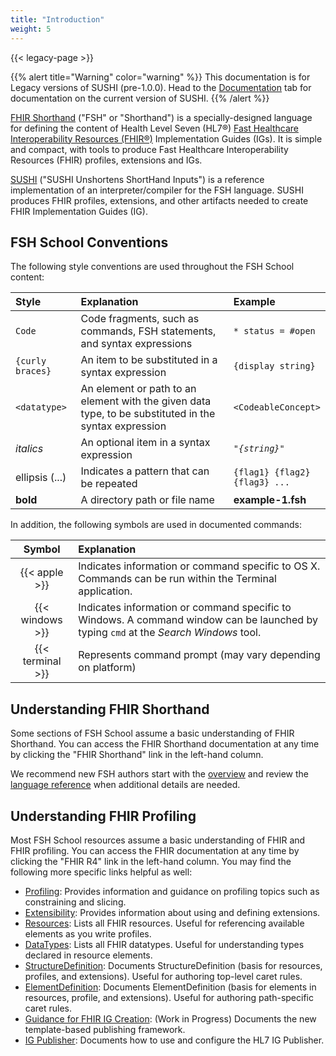 ```yaml
---
title: "Introduction"
weight: 5
---
```


{{< legacy-page >}}

{{% alert title="Warning" color="warning" %}}
This documentation is for Legacy versions of SUSHI (pre-1.0.0). Head to the [Documentation](/docs) tab for documentation on the current version of SUSHI.
{{% /alert %}}

[FHIR Shorthand](https://build.fhir.org/ig/HL7/fhir-shorthand/reference.html) ("FSH" or "Shorthand") is a specially-designed language for defining the content of Health Level Seven (HL7®) [Fast Healthcare Interoperability Resources (FHIR®)](https://www.hl7.org/fhir/R4/overview.html) Implementation Guides (IGs). It is simple and compact, with tools to produce Fast Healthcare Interoperability Resources (FHIR) profiles, extensions and IGs.

[SUSHI](/docs/docs-legacy/sushi/) ("SUSHI Unshortens ShortHand Inputs") is a reference implementation of an interpreter/compiler for the FSH language. SUSHI produces FHIR profiles, extensions, and other artifacts needed to create FHIR Implementation Guides (IG).

## FSH School Conventions

The following style conventions are used throughout the FSH School content:

| Style | Explanation | Example |
|:------------|:------|:---------|
| `Code` | Code fragments, such as commands, FSH statements, and syntax expressions  | `* status = #open` |
| `{curly braces}` | An item to be substituted in a syntax expression | `{display string}` |
| `<datatype>` | An element or path to an element with the given data type, to be substituted in the syntax expression | `<CodeableConcept>`
| _italics_ | An optional item in a syntax expression | <code><i>"{string}"</i></code> |
| ellipsis (...) | Indicates a pattern that can be repeated | <code>{flag1} {flag2} {flag3}&nbsp;...</code>
| **bold** | A directory path or file name | **example-1.fsh** |

In addition, the following symbols are used in documented commands:

| Symbol | Explanation |
|:----------:|:------|
| {{< apple >}} | Indicates information or command specific to OS X. Commands can be run within the Terminal application. |
| {{< windows >}} | Indicates information or command specific to Windows. A command window can be launched by typing `cmd` at the _Search Windows_ tool. |
| {{< terminal >}} | Represents command prompt (may vary depending on platform) |

## Understanding FHIR Shorthand

Some sections of FSH School assume a basic understanding of FHIR Shorthand. You can access the FHIR Shorthand documentation at any time by clicking the "FHIR Shorthand" link in the left-hand column.

We recommend new FSH authors start with the [overview](https://build.fhir.org/ig/HL7/fhir-shorthand/index.html) and review the [language reference](https://build.fhir.org/ig/HL7/fhir-shorthand/reference.html) when additional details are needed.

## Understanding FHIR Profiling

Most FSH School resources assume a basic understanding of FHIR and FHIR profiling. You can access the FHIR documentation at any time by clicking the "FHIR R4" link in the left-hand column. You may find the following more specific links helpful as well:

* [Profiling](http://hl7.org/fhir/R4/profiling.html): Provides information and guidance on profiling topics such as constraining and slicing.
* [Extensibility](http://hl7.org/fhir/R4/extensibility.html): Provides information about using and defining extensions.
* [Resources](http://hl7.org/fhir/R4/resourcelist.html): Lists all FHIR resources. Useful for referencing available elements as you write profiles.
* [DataTypes](http://hl7.org/fhir/R4/datatypes.html): Lists all FHIR datatypes. Useful for understanding types declared in resource elements.
* [StructureDefinition](http://hl7.org/fhir/R4/structuredefinition.html): Documents StructureDefinition (basis for resources, profiles, and extensions). Useful for authoring top-level caret rules.
* [ElementDefinition](http://hl7.org/fhir/R4/elementdefinition.html#ElementDefinition): Documents ElementDefinition (basis for elements in resources, profile, and extensions). Useful for authoring path-specific caret rules.
* [Guidance for FHIR IG Creation](https://build.fhir.org/ig/FHIR/ig-guidance/): (Work in Progress) Documents the new template-based publishing framework.
* [IG Publisher](https://confluence.hl7.org/display/FHIR/IG+Publisher+Documentation): Documents how to use and configure the HL7 IG Publisher.

</body>